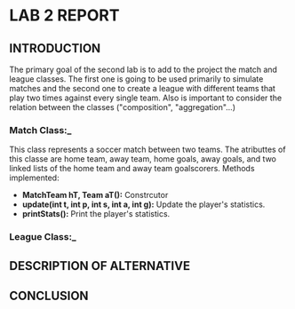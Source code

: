 # LAB 2 REPORT
## INTRODUCTION
The primary goal of the second lab is to add to the project the match and league classes. The first one is going to be used  primarily to simulate matches and the second one to create a league with different teams that play two times against every single team. Also is important to consider the relation between the classes ("composition", "aggregation"...)
### Match Class:_ 
This class represents a soccer match between two teams. The atributtes of this classe are home team, away team, home goals, away goals, and two linked lists of the home team and away team goalscorers. Methods implemented:
+ **MatchTeam hT, Team aT():** Constrcutor
+ **update(int t, int p, int s, int a, int g):** Update the player's statistics.
+ **printStats():** Print the player's statistics.



### League Class:_ 


## DESCRIPTION OF ALTERNATIVE

## CONCLUSION
